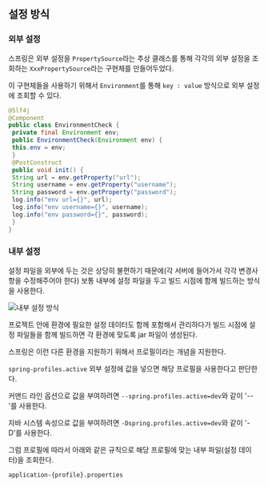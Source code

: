 ## 설정 방식

### 외부 설정

스프링은 외부 설정을 `PropertySource`라는 추상 클래스를 통해 각각의 외부 설정을 조회하는 `XxxPropertySource`라는 구현체를 만들어두었다.

이 구현체들을 사용하기 위해서 `Environment`를 통해 `key : value` 방식으로 외부 설정에 조회할 수 있다.

```java
@Slf4j
@Component
public class EnvironmentCheck {
 private final Environment env;
 public EnvironmentCheck(Environment env) {
 this.env = env;
 }
 @PostConstruct
 public void init() {
 String url = env.getProperty("url");
 String username = env.getProperty("username");
 String password = env.getProperty("password");
 log.info("env url={}", url);
 log.info("env username={}", username);
 log.info("env password={}", password);
 }
}
```

### 내부 설정

설정 파일을 외부에 두는 것은 상당히 불편하기 때문에(각 서버에 들어가서 각각 변경사항을 수정해주어야 한다) 보통 내부에 설정 파일을 두고 빌드 시점에 함께 빌드하는 방식을 사용한다.

![내부 설정 방식](https://github.com/boseungk/TIL/assets/95980754/e1dbb12e-97c4-43e2-bc97-db6b15a80a25)

프로젝트 안에 환경에 필요한 설정 데이터도 함께 포함해서 관리하다가 빌드 시점에 설정 파일들을 함께 빌드하면 각 환경에 맞도록 jar 파일이 생성된다.

스프링은 이런 다른 환경을 지원하기 위해서 프로필이라는 개념을 지원한다.

`spring-profiles.active` 외부 설정에 값을 넣으면 해당 프로필을 사용한다고 판단한다.

커맨드 라인 옵션으로 값을 부여하려면 `--spring.profiles.active=dev`와 같이 '--'를 사용한다.

자바 시스템 속성으로 값을 부여하려면 `-Dspring.profiles.active=dev`와 같이 '-D'를 사용한다.

그럼 프로필에 따라서 아래와 같은 규칙으로 해당 프로필에 맞는 내부 파일(설정 데이터)을 조회한다. 

`application-{profile}.properties`

